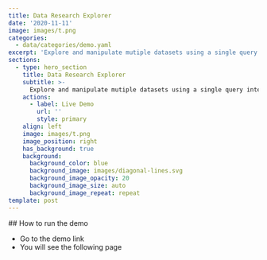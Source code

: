 ```yaml
---
title: Data Research Explorer
date: '2020-11-11'
image: images/t.png
categories:
  - data/categories/demo.yaml
excerpt: 'Explore and manipulate mutiple datasets using a single query interface'
sections:
  - type: hero_section
    title: Data Research Explorer
    subtitle: >-
      Explore and manipulate mutiple datasets using a single query interface
    actions:
      - label: Live Demo
        url: ''
        style: primary
    align: left
    image: images/t.png
    image_position: right
    has_background: true
    background:
      background_color: blue
      background_image: images/diagonal-lines.svg
      background_image_opacity: 20
      background_image_size: auto
      background_image_repeat: repeat
template: post
---
```

## How to run the demo

- Go to the demo link
- You will see the following page
